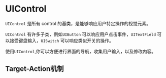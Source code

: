 # UIControl 

`UIControl` 是所有 control 的基类，是能够响应用户特定操作的视觉元素。

`UIControl` 有许多子类，例如`UIButton` 可以响应用户点击事件，`UITextField` 可以接受键盘输入，`UISwitch` 可以响应类似开关的操作。

使用`UIControl`,你可以方便进行界面的导航，收集用户输入，以及修改内容。


## Target-Action机制